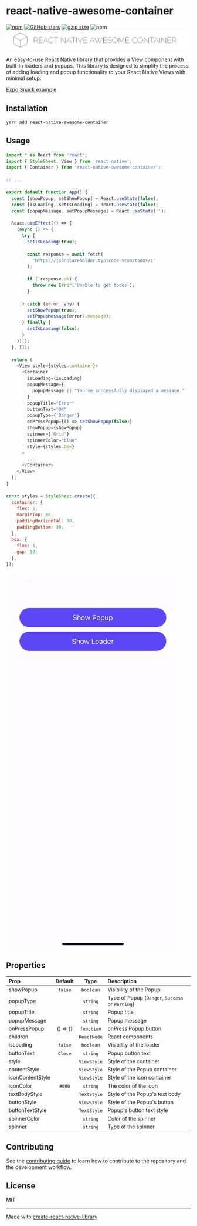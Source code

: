 # react-native-awesome-container
[![npm](https://img.shields.io/npm/v/react-native-awesome-container.svg)](https://www.npmjs.com/package/react-native-awesome-container) [![GitHub stars](https://img.shields.io/github/stars/julekgwa/react-native-awesome-container.svg?style=social&label=Stars)](https://github.com/julekgwa/react-native-awesome-container) [![gzip size](http://img.badgesize.io/https://unpkg.com/react-native-awesome-container/src/index.tsx?compression=gzip)](https://unpkg.com/react-native-awesome-container/dist/index.js) ![npm](https://img.shields.io/npm/dw/react-native-awesome-container)
![header](example/assets/awesome-container.png)

An easy-to-use React Native library that provides a View component with built-in loaders and popups. This library is designed to simplify the process of adding loading and popup functionality to your React Native Views with minimal setup.

[Expo Snack example](https://snack.expo.dev/@lekgwaraj/react-native-awesome-container)

## Installation

```sh
yarn add react-native-awesome-container
```

## Usage

```js
import * as React from 'react';
import { StyleSheet, View } from 'react-native';
import { Container } from 'react-native-awesome-container';

// ...

export default function App() {
  const [showPopup, setShowPopup] = React.useState(false);
  const [isLoading, setIsLoading] = React.useState(false);
  const [popupMessage, setPopupMessage] = React.useState('');

  React.useEffect(() => {
    (async () => {
      try {
        setIsLoading(true);

        const response = await fetch(
          'https://jsonplaceholder.typicode.scom/todos/1'
        );

        if (!response.ok) {
          throw new Error('Unable to get todos');
        }

      } catch (error: any) {
        setShowPopup(true);
        setPopupMessage(error?.message);
      } finally {
        setIsLoading(false);
      }
    })();
  }, []);

  return (
    <View style={styles.container}>
      <Container
        isLoading={isLoading}
        popupMessage={
          popupMessage || "You've successfully displayed a message."
        }
        popupTitle="Error"
        buttonText="OK"
        popupType={'Danger'}
        onPressPopup={() => setShowPopup(false)}
        showPopup={showPopup}
        spinner={'Grid'}
        spinnerColor="blue"
        style={styles.box}
      >
        ...
      </Container>
    </View>
  );
}

const styles = StyleSheet.create({
  container: {
    flex: 1,
    marginTop: 80,
    paddingHorizontal: 30,
    paddingBottom: 30,
  },
  box: {
    flex: 1,
    gap: 10,
  },
});
```

![example](example/assets/example.gif)

## Properties

| Prop  | Default  | Type | Description |
| :------------ |:---------------:| :---------------:| :-----|
| showPopup | `false` | `boolean` | Visibility of the Popup |
| popupType |  | `string` | Type of Popup (`Danger`, `Success` or `Warning`)  |
| popupTitle |  | `string` | Popup title |
| popupMessage |  | `string` | Popup message |
| onPressPopup | () => {} | `function` | onPress Popup button
| children | | `ReactNode` | React components
| isLoading | `false` | `boolean` | Visibility of the loader
| buttonText | `Close` | `string` | Popup button text
| style |  | `ViewStyle` | Style of the container
| contentStyle |  | `ViewStyle` | Style of the Popup container
| iconContentStyle |  | `ViewStyle` | Style of the icon container
| iconColor | `#000` | `string` | The color of the icon
| textBodyStyle |  | `TextStyle` | Style of the Popup's text body
| buttonStyle |  | `ViewStyle` | Style of the Popup's button
| buttonTextStyle |  | `TextStyle` | Popup's button text style
| spinnerColor | | `string` | Color of the spinner
| spinner | | `string` | Type of the spinner

## Contributing

See the [contributing guide](CONTRIBUTING.md) to learn how to contribute to the repository and the development workflow.

## License

MIT

---

Made with [create-react-native-library](https://github.com/callstack/react-native-builder-bob)

